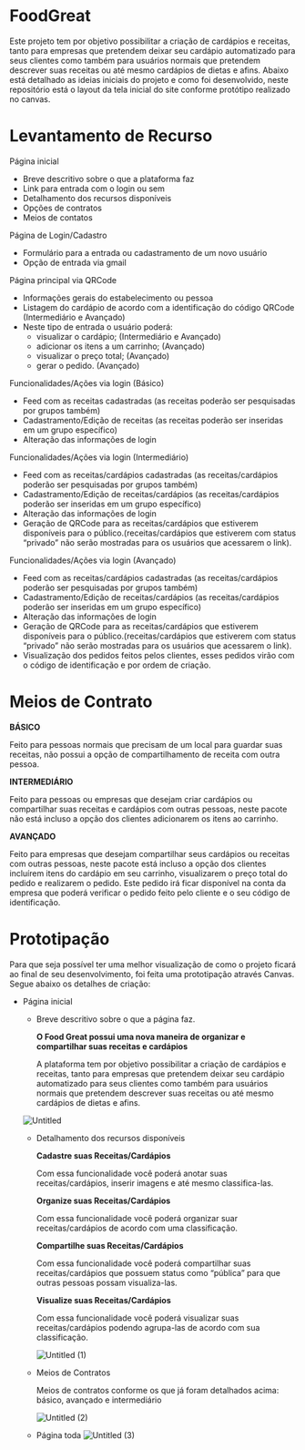 # FoodGreat
 Este projeto tem por objetivo possibilitar a criação de cardápios e receitas, tanto para empresas que pretendem deixar seu cardápio automatizado para seus clientes como também para usuários normais que pretendem descrever suas receitas ou até mesmo cardápios de dietas e afins. Abaixo está detalhado as ideias iniciais do projeto e como foi desenvolvido, neste repositório está o layout da tela inicial do site conforme protótipo realizado no canvas.
 
# Levantamento de Recurso

Página inicial

- Breve descritivo sobre o que a plataforma faz
- Link para entrada com o login ou sem
- Detalhamento dos recursos disponíveis
- Opções de contratos
- Meios de contatos

Página de Login/Cadastro

- Formulário para a entrada ou cadastramento de um novo usuário
- Opção de entrada via gmail

Página principal via QRCode

- Informações gerais do estabelecimento ou pessoa
- Listagem do cardápio de acordo com a identificação do código QRCode (Intermediário e Avançado)
- Neste tipo de entrada o usuário poderá:
    - visualizar o cardápio; (Intermediário e Avançado)
    - adicionar os itens a um carrinho; (Avançado)
    - visualizar o preço total; (Avançado)
    - gerar o pedido. (Avançado)

Funcionalidades/Ações via login (Básico)

- Feed com as receitas cadastradas (as receitas poderão ser pesquisadas por grupos também)
- Cadastramento/Edição de receitas (as receitas poderão ser inseridas em um grupo específico)
- Alteração das informações de login

Funcionalidades/Ações via login (Intermediário)

- Feed com as receitas/cardápios cadastradas (as receitas/cardápios poderão ser pesquisadas por grupos também)
- Cadastramento/Edição de receitas/cardápios (as receitas/cardápios poderão ser inseridas em um grupo específico)
- Alteração das informações de login
- Geração de QRCode para as receitas/cardápios que estiverem disponíveis para o público.(receitas/cardápios que estiverem com status “privado” não serão mostradas para os usuários que acessarem o link).

Funcionalidades/Ações via login (Avançado)

- Feed com as receitas/cardápios cadastradas (as receitas/cardápios poderão ser pesquisadas por grupos também)
- Cadastramento/Edição de receitas/cardápios (as receitas/cardápios poderão ser inseridas em um grupo específico)
- Alteração das informações de login
- Geração de QRCode para as receitas/cardápios que estiverem disponíveis para o público.(receitas/cardápios que estiverem com status “privado” não serão mostradas para os usuários que acessarem o link).
- Visualização dos pedidos feitos pelos clientes, esses pedidos virão com o código de identificação e por ordem de criação.

# Meios de Contrato

**********BÁSICO**********

Feito para pessoas normais que precisam de um local para guardar suas receitas, não possui a opção de compartilhamento de receita com outra pessoa.

********INTERMEDIÁRIO********

Feito para pessoas ou empresas que desejam criar cardápios ou compartilhar suas receitas e cardápios com outras pessoas, neste pacote não está incluso a opção dos clientes adicionarem os itens ao carrinho.

****************AVANÇADO****************

Feito para empresas que desejam compartilhar seus cardápios ou receitas com outras pessoas, neste pacote está incluso a opção dos clientes incluírem itens do cardápio em seu carrinho, visualizarem o preço total do pedido e realizarem o pedido. Este pedido irá ficar disponível na conta da empresa que poderá verificar o pedido feito pelo cliente e o seu código de identificação.

# Prototipação

 Para que seja possível ter uma melhor visualização de como o projeto ficará ao final de seu desenvolvimento, foi feita uma prototipação através Canvas. Segue abaixo os detalhes de criação:

- Página inicial
    - Breve descritivo sobre o que a página faz.
        
        **O Food Great possui uma nova maneira de organizar e compartilhar suas receitas e cardápios**
        
        A plataforma tem por objetivo possibilitar a criação de cardápios e receitas, tanto para empresas que pretendem deixar seu cardápio automatizado para seus clientes como também para usuários normais que pretendem descrever suas receitas ou até mesmo cardápios de dietas e afins.
        
    
    ![Untitled](https://user-images.githubusercontent.com/47676873/228686404-3da51cdd-7a03-4962-94fa-267154a15b44.png)
    
    - Detalhamento dos recursos disponíveis
        
        **Cadastre suas Receitas/Cardápios**
        
        Com essa funcionalidade você poderá anotar suas receitas/cardápios, inserir imagens e até mesmo classifica-las.
        
        **Organize suas Receitas/Cardápios**
        
        Com essa funcionalidade você poderá organizar suar receitas/cardápios de acordo com uma classificação.
        
        **********************************************************************Compartilhe suas Receitas/Cardápios**********************************************************************
        
        Com essa funcionalidade você poderá compartilhar suas receitas/cardápios que possuem status como “pública” para que outras pessoas possam visualiza-las.
        
        **********************************************************************Visualize suas Receitas/Cardápios**********************************************************************
        
        Com essa funcionalidade você poderá visualizar suas receitas/cardápios podendo agrupa-las de acordo com sua classificação.
        
        ![Untitled (1)](https://user-images.githubusercontent.com/47676873/228686469-557ad70c-e693-40cc-bf21-4f94fc126717.png)
        
    - Meios de Contratos
        
        Meios de contratos conforme os que já foram detalhados acima: básico, avançado e intermediário
        
        ![Untitled (2)](https://user-images.githubusercontent.com/47676873/228686496-06d4f03d-09d5-4664-b291-1f69b582c69b.png)
        
    - Página toda
![Untitled (3)](https://user-images.githubusercontent.com/47676873/228687023-67477abd-50a5-48a0-b807-473bf6cbc176.png)
